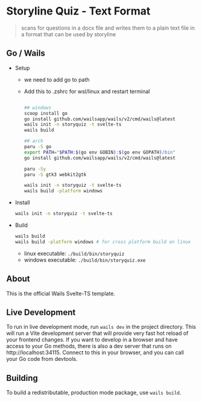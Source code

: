 # Storyline Quiz - Text Format

> scans for questions in a docx file and writes them to a plain text file in a format that can be used by storyline

## Go / Wails

- Setup

  - we need to add go to path
  - Add this to .zshrc for wsl/linux and restart terminal

    ```sh

    ## windows
    scoop install go
    go install github.com/wailsapp/wails/v2/cmd/wails@latest
    wails init -n storyquiz -t svelte-ts
    wails build

    ## arch
    paru -S go
    export PATH="$PATH:$(go env GOBIN):$(go env GOPATH)/bin"
    go install github.com/wailsapp/wails/v2/cmd/wails@latest

    paru -Sy
    paru -S gtk3 webkit2gtk

    wails init -n storyquiz -t svelte-ts
    wails build -platform windows
    ```

- Install

  ```sh
  wails init -n storyquiz -t svelte-ts
  ```

- Build
  ```sh
  wails build
  wails build -platform windows # for cross platform build on linux
  ```
  - linux executable: `./build/bin/storyquiz`
  - windows executable: `./build/bin/storyquiz.exe`

## About

This is the official Wails Svelte-TS template.

## Live Development

To run in live development mode, run `wails dev` in the project directory. This will run a Vite development
server that will provide very fast hot reload of your frontend changes. If you want to develop in a browser
and have access to your Go methods, there is also a dev server that runs on http://localhost:34115. Connect
to this in your browser, and you can call your Go code from devtools.

## Building

To build a redistributable, production mode package, use `wails build`.
